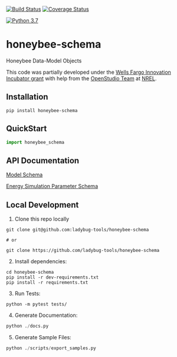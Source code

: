 [![Build Status](https://travis-ci.com/ladybug-tools/honeybee-schema.svg?branch=master)](https://travis-ci.com/ladybug-tools/honeybee-schema)
[![Coverage Status](https://coveralls.io/repos/github/ladybug-tools/honeybee-schema/badge.svg?branch=master)](https://coveralls.io/github/ladybug-tools/honeybee-schema)

[![Python 3.7](https://img.shields.io/badge/python-3.7-blue.svg)](https://www.python.org/downloads/release/python-370/)

# honeybee-schema

Honeybee Data-Model Objects

This code was partially developed under the [Wells Fargo Innovation Incubator grant](https://newsroom.wf.com/press-release/community/five-clean-tech-startups-added-wells-fargo-innovation-incubator) with help from the
[OpenStudio Team](https://github.com/NREL/OpenStudio) at [NREL](https://www.nrel.gov/).

## Installation

```console
pip install honeybee-schema
```

## QuickStart

```python
import honeybee_schema

```

## API Documentation

[Model Schema](https://ladybug-tools.github.io/honeybee-schema/model.html)

[Energy Simulation Parameter Schema](https://ladybug-tools.github.io/honeybee-schema/simulation-parameter.html)

## Local Development

1. Clone this repo locally

```console
git clone git@github.com:ladybug-tools/honeybee-schema

# or

git clone https://github.com/ladybug-tools/honeybee-schema
```

2. Install dependencies:

```console
cd honeybee-schema
pip install -r dev-requirements.txt
pip install -r requirements.txt
```

3. Run Tests:

```console
python -m pytest tests/
```

4. Generate Documentation:

```python
python ./docs.py
```

5. Generate Sample Files:

```python
python ./scripts/export_samples.py
```
